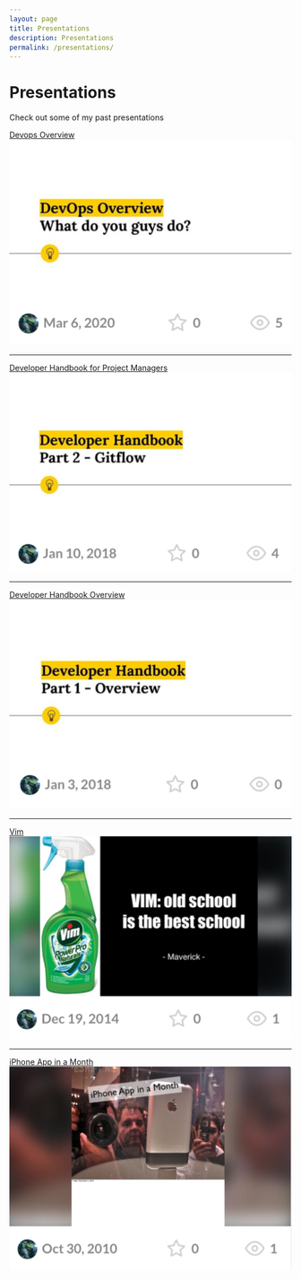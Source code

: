 ```yaml
---
layout: page
title: Presentations
description: Presentations
permalink: /presentations/
---
```


# Presentations

Check out some of my past presentations

[Devops Overview](https://speakerdeck.com/maverick9000/devops-overview)
[![pres_devops](/assets/img/uploads/pres_devops.png)](https://speakerdeck.com/maverick9000/devops-overview)

---

[Developer Handbook for Project Managers](https://speakerdeck.com/maverick9000/devops-overview)
[![pres_dev_2](/assets/img/uploads/pres_dev_2.png)](https://speakerdeck.com/maverick9000/developer-handbook-for-project-managers)

---

[Developer Handbook Overview](https://speakerdeck.com/maverick9000/devops-overview)
[![pres_dev_1](/assets/img/uploads/pres_dev_1.png)](https://speakerdeck.com/maverick9000/developer-handbook-overview)

--- 

[Vim](https://speakerdeck.com/maverick9000/devops-overview)
[![pres_vim](/assets/img/uploads/pres_vim.png)](https://speakerdeck.com/maverick9000/vim-old-school-is-the-best-school)

--- 

[iPhone App in a Month](https://speakerdeck.com/maverick9000/devops-overview)
[![pres_iphone](/assets/img/uploads/pres_iphone.png)](https://speakerdeck.com/maverick9000/iphone-app-in-a-month)

